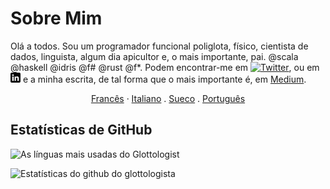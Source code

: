 # Sobre Mim

Olá a todos.  Sou um programador funcional poliglota, físico, cientista de dados, linguista, algum dia apicultor e, o mais importante, pai. @scala @haskell @idris @f# @rust @f*.
Podem encontrar-me em [![Twitter][1.2]][1], ou em [![LinkedIn][3.2]][3] e a minha escrita, de tal forma que o mais importante é, em [Medium](https://medium.com/@glottologist).

<p align="center">
  <a href="/README_FR.md">Francês</a>
  ·
  <a href="/README_IT.md">Italiano</a>
  .
  <a href="/README_SV.md">Sueco</a>
  .
  <a href="/README_PT.md">Português</a>
</p>


## Estatísticas de GitHub

![As línguas mais usadas do Glottologist](https://github-readme-stats.vercel.app/api/top-langs/?username=glottologist&count_private=true&layout=compact&langs_count=10&hide=html,css,javascript,dockerfile&theme=onedark)


![Estatísticas do github do glottologista](https://github-readme-stats.vercel.app/api?username=glottologist&show_icons=true&theme=onedark)


[1.2]: http://i.imgur.com/wWzX9uB.png (ícone do twitter)
[2.2]: http://i.imgur.com/9I6NRUm.png (ícone do github)
[3.2]: https://github.com/glottologist/glottologist/blob/main/linkedin-3-16.png (ícone linkin)

<!-- links para as suas contas nos meios de comunicação social -->

[1]: https://twitter.com/theglottologist
[2]: https://github.com/Glottologist
[3]: https://www.linkedin.com/in/jasonridgwaytaylor/
[4]: https://medium.com/@glottologist



<!-- Recursos -->
<!-- Ícones: https://simpleicons.org/ -->
<!-- Estatísticas de GitHub: https://github.com/anuraghazra/github-readme-stats -->
<!-- Emojis: https://emojipedia.org/emoji/ -->
<!-- HTML Emojis: https://www.fileformat.info/index.htm -->
<!-- Escudos: https://shields.io/ -->
